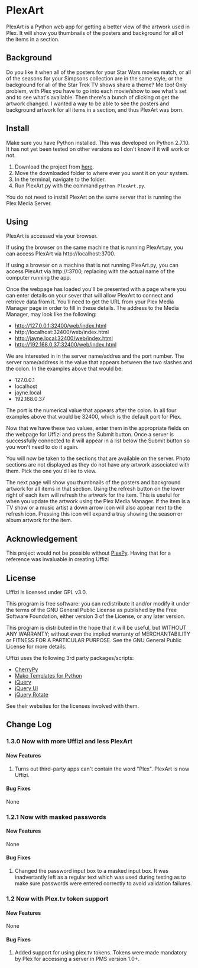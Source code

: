 # PlexArt
PlexArt is a Python web app for getting a better view of the artwork used in Plex.  It will show you thumbnails of the posters and background for all of the items in a section.

## Background
Do you like it when all of the posters for your Star Wars movies match, or all of the seasons for your Simpsons collection are in the same style, or the background for all of the Star Trek TV shows share a theme?  Me too!  Only problem, with Plex you have to go into each movie/show to see what's set and to see what's available.  Then there's a bunch of clicking ot get the artwork changed.  I wanted a way to be able to see the posters and background artwork for all items in a section, and thus PlexArt was born.

## Install
Make sure you have Python installed.  This was developed on Python 2.7.10.  It has not yet been tested on other versions so I don't know if it will work or not.

1. Download the project from [here](https://github.com/jealousrobot/PlexArt/archive/master.zip).
2. Move the downloaded folder to where ever you want it on your system.
3. In the terminal, navigate to the folder.
4. Run PlexArt.py with the command `python PlexArt.py`.

You do not need to install PlexArt on the same server that is running the Plex Media Server.

## Using
PlexArt is accessed via your browser.

If using the browser on the same machine that is running PlexArt.py, you can access PlexArt via http://localhost:3700.  

If using a browser on a machine that is not running PlexArt.py, you can access PlexArt via http://<host name>:3700, replacing <host name> with the actual name of the computer running the app.

Once the webpage has loaded you'll be presented with a page where you can enter details on your sever that will allow PlexArt to connect and retrieve data from it.  You'll need to get the URL from your Plex Media Manager page in order to fill in these details.  The address to the Media Manager, may look like the following:
* http://127.0.0.1:32400/web/index.html
* http://localhost:32400/web/index.html
* http://jayne.local:32400/web/index.html
* http://192.168.0.37:32400/web/index.html

We are interested in in the server name/addres and the port number.  The server name/address is the value that appears between the two slashes and the colon.  In the examples above that would be:
* 127.0.0.1
* localhost
* jayne.local
* 192.168.0.37

The port is the numerical value that appears after the colon.  In all four examples above that would be 32400, which is the default port for Plex.

Now that we have these two values, enter them in the appropriate fields on the webpage for Uffizi and press the Submit button.  Once a server is successfully connected to it will appear in a list below the Submit button so you won't need to do it again.

You will now be taken to the sections that are available on the server.  Photo sections are not displayed as they do not have any artwork associated with them.  Pick the one you'd like to view.

The next page will show you thumbnails of the posters and background artwork for all items in that section.  Using the refresh button on the lower right of each item will refresh the artwork for the item.  This is useful for when you update the artwork using the Plex Media Manager.  If the item is a TV show or a music artist a down arrow icon will also appear next to the refresh icon.  Pressing this icon will expand a tray showing the season or album artwork for the item.

## Acknowledgement
This project would not be possible without [PlexPy](https://github.com/drzoidberg33/plexpy).  Having that for a reference was invaluable in creating Uffizi

## License
Uffizi is licensed under GPL v3.0.

This program is free software: you can redistribute it and/or modify it under the terms of the GNU General Public License as published by the Free Software Foundation, either version 3 of the License, or any later version.

This program is distributed in the hope that it will be useful, but WITHOUT ANY WARRANTY; without even the implied warranty of MERCHANTABILITY or FITNESS FOR A PARTICULAR PURPOSE.  See the GNU General Public License for more details.

Uffizi uses the following 3rd party packages/scripts:
* [CherryPy](http://www.cherrypy.org/)
* [Mako Templates for Python](http://www.makotemplates.org/)
* [jQuery](https://jquery.com/)
* [jQuery UI](https://jqueryui.com/)
* [jQuery Rotate](http://jqueryrotate.com/)

See their websites for the licenses involved with them.

## Change Log
### 1.3.0 Now with more Uffizi and less PlexArt
#### New Features
1. Turns out third-party apps can't contain the word "Plex".  PlexArt is now Uffizi.
#### Bug Fixes
None

### 1.2.1 Now with masked passwords
#### New Features
None
#### Bug Fixes
1. Changed the password input box to a masked input box.  It was inadvertantly left as a regular text which was used during testing as to make sure passwords were entered correctly to avoid validation failures.

### 1.2 Now with Plex.tv token support
#### New Features
None
#### Bug Fixes
1. Added support for using plex.tv tokens.  Tokens were made mandatory by Plex for accessing a server in PMS version 1.0+.